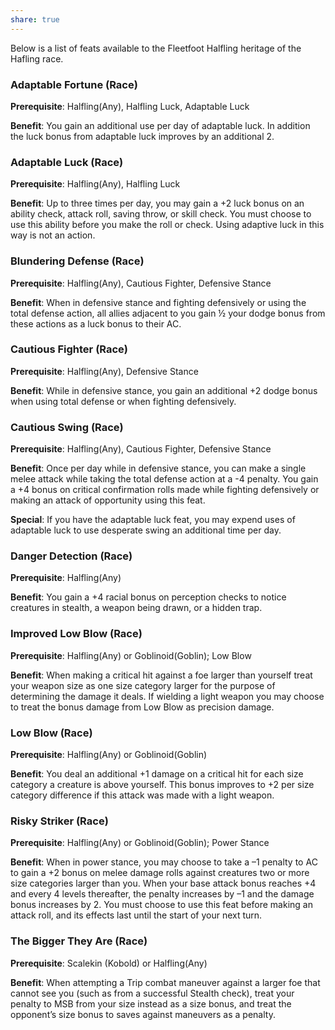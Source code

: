 ```yaml
---
share: true
---
```

Below is a list of feats available to the Fleetfoot Halfling heritage of the Hafling race.

<h3><span><p>Adaptable Fortune (Race)</p></span></h3><p><span><p><b>Prerequisite</b>:    Halfling(Any), Halfling Luck, Adaptable Luck<br></p></span></p><p><span><p><b>Benefit</b>:    You gain an additional use per day of adaptable luck. In addition the luck bonus from adaptable luck improves by an additional 2.<br></p></span></p><h3><span><p>Adaptable Luck (Race)</p></span></h3><p><span><p><b>Prerequisite</b>:    Halfling(Any), Halfling Luck<br></p></span></p><p><span><p><b>Benefit</b>:    Up to three times per day, you may gain a +2 luck bonus on an ability check, attack roll, saving throw, or skill check. You must choose to use this ability before you make the roll or check. Using adaptive luck in this way is not an action.<br></p></span></p><h3><span><p>Blundering Defense (Race)</p></span></h3><p><span><p><b>Prerequisite</b>:    Halfling(Any), Cautious Fighter, Defensive Stance<br></p></span></p><p><span><p><b>Benefit</b>:    When in defensive stance and fighting defensively or using the total defense action, all allies adjacent to you gain ½ your dodge bonus from these actions as a luck bonus to their AC.<br></p></span></p><h3><span><p>Cautious Fighter (Race)</p></span></h3><p><span><p><b>Prerequisite</b>:    Halfling(Any), Defensive Stance<br></p></span></p><p><span><p><b>Benefit</b>:    While in defensive stance, you gain an additional +2 dodge bonus when using total defense or when fighting defensively.<br></p></span></p><h3><span><p>Cautious Swing (Race)</p></span></h3><p><span><p><b>Prerequisite</b>:    Halfling(Any), Cautious Fighter, Defensive Stance<br></p></span></p><p><span><p><b>Benefit</b>:    Once per day while in defensive stance, you can make a single melee attack while taking the total defense action at a -4 penalty. You gain a +4 bonus on critical confirmation rolls made while fighting defensively or making an attack of opportunity using this feat.<br></p></span></p><p><span><p><b>Special</b>:    If you have the adaptable luck feat, you may expend uses of adaptable luck to use desperate swing an additional time per day.<br></p></span></p><h3><span><p>Danger Detection (Race)</p></span></h3><p><span><p><b>Prerequisite</b>:    Halfling(Any)<br></p></span></p><p><span><p><b>Benefit</b>:    You gain a +4 racial bonus on perception checks to notice  creatures in stealth, a weapon being drawn, or a hidden trap.<br></p></span></p><h3><span><p>Improved Low Blow (Race)</p></span></h3><p><span><p><b>Prerequisite</b>:    Halfling(Any) or Goblinoid(Goblin); Low Blow<br></p></span></p><p><span><p><b>Benefit</b>:    When making a critical hit against a foe larger than yourself treat your weapon size as one size category larger for the purpose of determining the damage it deals. If wielding a light weapon you may choose to treat the bonus damage from Low Blow as precision damage.<br></p></span></p><h3><span><p>Low Blow (Race)</p></span></h3><p><span><p><b>Prerequisite</b>:    Halfling(Any) or Goblinoid(Goblin)<br></p></span></p><p><span><p><b>Benefit</b>:    You deal an additional +1 damage on a critical hit for each size category a creature is above yourself. This bonus improves to +2 per size category difference if this attack was made with a light weapon.<br></p></span></p><h3><span><p>Risky Striker (Race)</p></span></h3><p><span><p><b>Prerequisite</b>:    Halfling(Any) or Goblinoid(Goblin); Power Stance<br></p></span></p><p><span><p><b>Benefit</b>:    When in power stance, you may choose to take a –1 penalty to AC to gain a +2 bonus on melee damage rolls against creatures two or more size categories larger than you. When your base attack bonus reaches +4 and every 4 levels thereafter, the penalty increases by –1 and the damage bonus increases by 2. You must choose to use this feat before making an attack roll, and its effects last until the start of your next turn.<br></p></span></p><h3><span><p>The Bigger They Are (Race)</p></span></h3><p><span><p><b>Prerequisite</b>:    Scalekin (Kobold) or Halfling(Any)<br></p></span></p><p><span><p><b>Benefit</b>:    When attempting a Trip combat maneuver against a larger foe that cannot see you (such as from a successful Stealth check), treat your penalty to MSB from your size instead as a size bonus, and treat the opponent’s size bonus to saves against maneuvers as a penalty.<br></p></span></p>